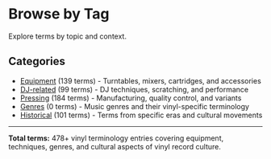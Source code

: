 # Browse by Tag

Explore terms by topic and context.

## Categories

- [Equipment](equipment.md) (139 terms) - Turntables, mixers, cartridges, and accessories
- [DJ-related](dj-related.md) (99 terms) - DJ techniques, scratching, and performance
- [Pressing](pressing.md) (184 terms) - Manufacturing, quality control, and variants
- [Genres](genres.md) (0 terms) - Music genres and their vinyl-specific terminology
- [Historical](historical.md) (101 terms) - Terms from specific eras and cultural movements

---

**Total terms:** 478+ vinyl terminology entries covering equipment, techniques, genres, and cultural aspects of vinyl record culture.
